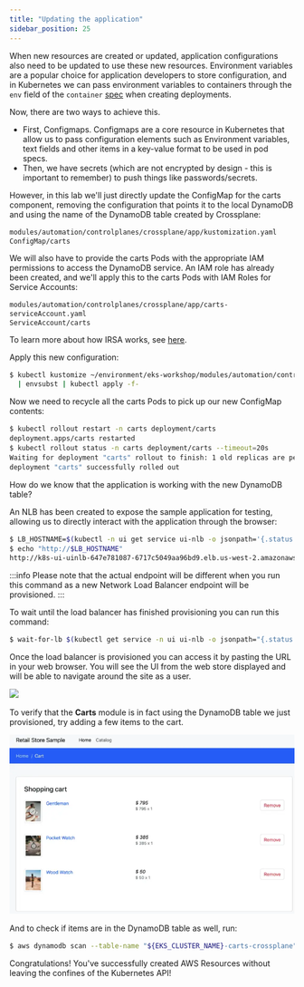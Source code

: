 ```yaml
---
title: "Updating the application"
sidebar_position: 25
---
```


When new resources are created or updated, application configurations also need to be updated to use these new resources. Environment variables are a popular choice for application developers to store configuration, and in Kubernetes we can pass environment variables to containers through the `env` field of the `container` [spec](https://kubernetes.io/docs/tasks/inject-data-application/define-environment-variable-container/) when creating deployments.

Now, there are two ways to achieve this.

- First, Configmaps. Configmaps are a core resource in Kubernetes that allow us to pass configuration elements such as Environment variables, text fields and other items in a key-value format to be used in pod specs.
- Then, we have secrets (which are not encrypted by design - this is important to remember) to push things like passwords/secrets.

However, in this lab we'll just directly update the ConfigMap for the carts component, removing the configuration that points it to the local DynamoDB and using the name of the DynamoDB table created by Crossplane:

```kustomization
modules/automation/controlplanes/crossplane/app/kustomization.yaml
ConfigMap/carts
```

We will also have to provide the carts Pods with the appropriate IAM permissions to access the DynamoDB service. An IAM role has already been created, and we'll apply this to the carts Pods with IAM Roles for Service Accounts:

```kustomization
modules/automation/controlplanes/crossplane/app/carts-serviceAccount.yaml
ServiceAccount/carts
```

To learn more about how IRSA works, see [here](https://docs.aws.amazon.com/eks/latest/userguide/iam-roles-for-service-accounts.html).

Apply this new configuration:

```bash
$ kubectl kustomize ~/environment/eks-workshop/modules/automation/controlplanes/crossplane/app \
  | envsubst | kubectl apply -f-
```

Now we need to recycle all the carts Pods to pick up our new ConfigMap contents:

```bash
$ kubectl rollout restart -n carts deployment/carts
deployment.apps/carts restarted
$ kubectl rollout status -n carts deployment/carts --timeout=20s
Waiting for deployment "carts" rollout to finish: 1 old replicas are pending termination...
deployment "carts" successfully rolled out
```

How do we know that the application is working with the new DynamoDB table?

An NLB has been created to expose the sample application for testing, allowing us to directly interact with the application through the browser:

```bash
$ LB_HOSTNAME=$(kubectl -n ui get service ui-nlb -o jsonpath='{.status.loadBalancer.ingress[*].hostname}{"\n"}')
$ echo "http://$LB_HOSTNAME"
http://k8s-ui-uinlb-647e781087-6717c5049aa96bd9.elb.us-west-2.amazonaws.com
```

:::info
Please note that the actual endpoint will be different when you run this command as a new Network Load Balancer endpoint will be provisioned.
:::

To wait until the load balancer has finished provisioning you can run this command:

```bash timeout=610
$ wait-for-lb $(kubectl get service -n ui ui-nlb -o jsonpath="{.status.loadBalancer.ingress[*].hostname}{'\n'}")
```

Once the load balancer is provisioned you can access it by pasting the URL in your web browser. You will see the UI from the web store displayed and will be able to navigate around the site as a user.

<Browser url="http://k8s-ui-uinlb-a9797f0f61.elb.us-west-2.amazonaws.com">
<img src={require('@site/static/img/sample-app-screens/home.webp').default}/>
</Browser>

To verify that the **Carts** module is in fact using the DynamoDB table we just provisioned, try adding a few items to the cart.

![Cart screenshot](./assets/cart-items-present.webp)

And to check if items are in the DynamoDB table as well, run:

```bash
$ aws dynamodb scan --table-name "${EKS_CLUSTER_NAME}-carts-crossplane"
```

Congratulations! You've successfully created AWS Resources without leaving the confines of the Kubernetes API!
